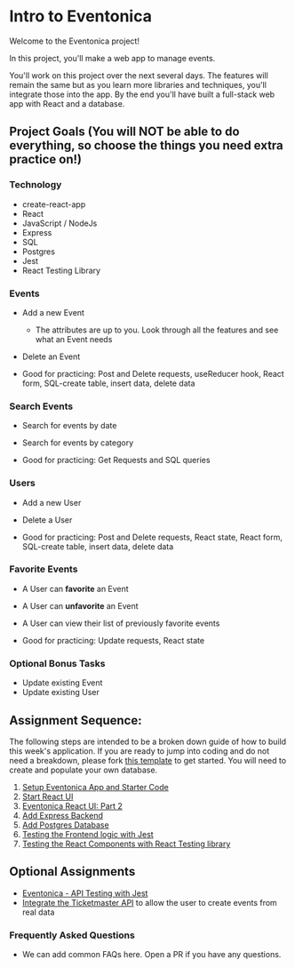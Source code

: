 # Intro to Eventonica

Welcome to the Eventonica project!

In this project, you'll make a web app to manage events.

You'll work on this project over the next several days. The features will remain the same but as you learn more libraries and techniques, you'll integrate those into the app. By the end you'll have built a full-stack web app with React and a database.

## Project Goals (You will NOT be able to do everything, so choose the things you need extra practice on!)

### Technology

- create-react-app
- React
- JavaScript / NodeJs
- Express
- SQL
- Postgres
- Jest
- React Testing Library

### Events

- Add a new Event
  - The attributes are up to you. Look through all the features and see what an Event needs
- Delete an Event

- Good for practicing: Post and Delete requests, useReducer hook, React form, SQL-create table, insert data, delete data

### Search Events

- Search for events by date
- Search for events by category

- Good for practicing: Get Requests and SQL queries

### Users

- Add a new User
- Delete a User

- Good for practicing: Post and Delete requests, React state, React form, SQL-create table, insert data, delete data

### Favorite Events

- A User can **favorite** an Event
- A User can **unfavorite** an Event
- A User can view their list of previously favorite events

- Good for practicing: Update requests, React state

### Optional Bonus Tasks

- Update existing Event
- Update existing User

## Assignment Sequence:
The following steps are intended to be a broken down guide of how to build this week's application. If you are ready to jump into coding and do not need a breakdown, please fork [this template](https://github.com/Yosolita1978/EventonicaTemplateWithVite/tree/main) to get started. You will need to create and populate your own database.

1. [Setup Eventonica App and Starter Code](./eventonica-setup.md)
1. [Start React UI](./eventonica-react-ui.md)
1. [Eventonica React UI: Part 2](./eventonica-react-ui-advanced.md)
1. [Add Express Backend](./eventonica-express-backend.md)
1. [Add Postgres Database](./eventonica-postgres.md)
1. [Testing the Frontend logic with Jest](./eventonica-test-frontend.md)
1. [Testing the React Components with React Testing library](./eventonica-test-rtl.md)

## Optional Assignments

- [Eventonica - API Testing with Jest](./eventonica-test-api.md)
- [Integrate the Ticketmaster API](./ticketmaster-api.md) to allow the user to create events from real data

### Frequently Asked Questions

- We can add common FAQs here. Open a PR if you have any questions.
